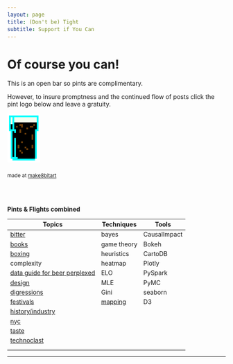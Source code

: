 ```yaml
---
layout: page
title: (Don't be) Tight
subtitle: Support if You Can 
---
```


# Of course you can!



This is an open bar so pints are complimentary. 

However, to insure promptness and the continued flow of posts click the pint logo below and leave a gratuity.


<a href="https://www.paypal.me/EndlessPint/5"><img src="/support/img/digipint01.png" width="15%"></a>

<sub>made at [make8bitart](https://make8bitart.com/)</sub>

<br>
<br>

**Pints & Flights combined**

|Topics 	|Techniques	|Tools	|
|---	|---	|---	|
| [bitter](/tag/bitter) 	| bayes  	| CausalImpact  	|
| [books](/tag/books)   	| game theory  	| Bokeh  	|
| [boxing](/tag/boxing)   	| heuristics  	| CartoDB 	|
| complexity  	| heatmap  	| Plotly  	|
| [data guide for beer perplexed](/tag/perplexed)  	| ELO  	| PySpark  	|
| [design](/tag/design)  	| MLE  	| PyMC  	|
| [digressions](/tag/digressions)  	| Gini  	| seaborn  	|
| [festivals](/tag/festivals)  	| [mapping](/tag/mapping)   	| D3  	|
| [history/industry](/tag/grounding)  	|   	|   	|
| [nyc](/tag/nyc)  	|   	|   	|
| [taste](/tag/taste)  	|   	|   	|
| [technoclast](/tag/technoclast)  	|   	|   	|
|   	|   	|   	|
|   	|   	|   	|


--- 


